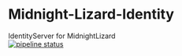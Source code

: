 # Midnight-Lizard-Identity    
IdentityServer for MidnightLizard    
[![pipeline status](https://gitlab.com/midnight-lizard/Identity/badges/master/pipeline.svg)](https://gitlab.com/midnight-lizard/Identity/commits/master)